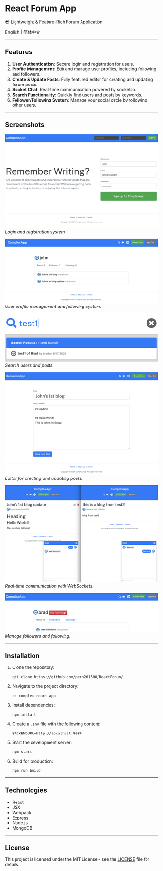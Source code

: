
# React Forum App

😎 Lightweight & Feature-Rich Forum Application

[English](README.md) | [简体中文](README-CN.md)

---

## Features

1. **User Authentication**: Secure login and registration for users.
2. **Profile Management**: Edit and manage user profiles, including following and followers.
3. **Create & Update Posts**: Fully featured editor for creating and updating forum posts.
4. **Socket Chat**: Real-time communication powered by socket.io.
5. **Search Functionality**: Quickly find users and posts by keywords.
6. **Follower/Following System**: Manage your social circle by following other users.

---

## Screenshots

![Authentication](./screenshots/registration.png)
*Login and registration system.*

![Profile Management](./screenshots/profile.png)
*User profile management and following system.*

![Search Page](./screenshots/search.png)
*Search users and posts.*

![Create Post](./screenshots/create-post.png)
*Editor for creating and updating posts.*

![Socket Chat](./screenshots/chat.png)
*Real-time communication with WebSockets.*

![Followers and Following](./screenshots/following-follower.png)
*Manage followers and following.*

---

## Installation

1. Clone the repository:

   ```bash
   git clone https://github.com/penn201500/ReactForum/
   ```

2. Navigate to the project directory:

   ```bash
   cd complex-react-app
   ```

3. Install dependencies:

   ```bash
   npm install
   ```

4. Create a `.env` file with the following content:

   ```env
   BACKENDURL=http://localhost:8080
   ```

5. Start the development server:

   ```bash
   npm start
   ```

6. Build for production:

   ```bash
   npm run build
   ```

---

## Technologies

- React
- JSX
- Webpack
- Express
- Node.js
- MongoDB

---

## License

This project is licensed under the MIT License - see the [LICENSE](./LICENSE) file for details.
